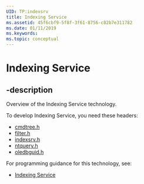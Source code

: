 ```yaml
---
UID: TP:indexsrv
title: Indexing Service
ms.assetid: 45f6cbf9-5f8f-3f61-8756-c82b7e311782
ms.date: 01/11/2019
ms.keywords: 
ms.topic: conceptual
---
```


# Indexing Service

## -description

Overview of the Indexing Service technology.

To develop Indexing Service, you need these headers:

 * [cmdtree.h](../cmdtree/index.md)
 * [filter.h](../filter/index.md)
 * [indexsrv.h](../indexsrv/index.md)
 * [ntquery.h](../ntquery/index.md)
 * [oledbguid.h](../oledbguid/index.md)

For programming guidance for this technology, see:
* [Indexing Service](https://docs.microsoft.com/previous-versions/windows/desktop/indexsrv)

